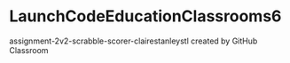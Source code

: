 # LaunchCodeEducationClassrooms6
assignment-2v2-scrabble-scorer-clairestanleystl created by GitHub Classroom
